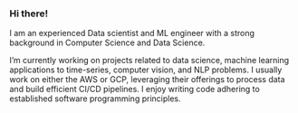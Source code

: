 ### Hi there!

I am an experienced Data scientist and ML engineer with a strong background in Computer Science and Data Science.  

<!--
**nizamphoenix/nizamphoenix** is a ✨ _special_ ✨ repository because its `README.md` (this file) appears on your GitHub profile.
-->


I’m currently working on projects related to data science, machine learning applications to time-series, computer vision, and NLP problems. I usually work on either the AWS or GCP, leveraging their offerings to process data and build efficient CI/CD pipelines. 
I enjoy writing code adhering to established software programming principles.
